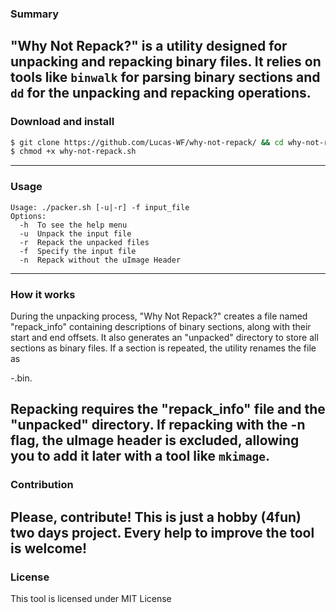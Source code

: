 ### Summary
"Why Not Repack?" is a utility designed for unpacking and repacking binary files. It relies on tools like ```binwalk``` for parsing binary sections and ```dd``` for the unpacking and repacking operations.
--- 
### Download and install
```bash
$ git clone https://github.com/Lucas-WF/why-not-repack/ && cd why-not-repack
$ chmod +x why-not-repack.sh
```
---
### Usage
```
Usage: ./packer.sh [-u|-r] -f input_file
Options:
  -h  To see the help menu
  -u  Unpack the input file
  -r  Repack the unpacked files
  -f  Specify the input file
  -n  Repack without the uImage Header
```
---
### How it works
During the unpacking process, "Why Not Repack?" creates a file named "repack_info" containing descriptions of binary sections, along with their start and end offsets. It also generates an "unpacked" directory to store all sections as binary files. If a section is repeated, the utility renames the file as <section>-<count>.bin.

Repacking requires the "repack_info" file and the "unpacked" directory. If repacking with the -n flag, the uImage header is excluded, allowing you to add it later with a tool like ```mkimage```.
---
### Contribution
Please, contribute! This is just a hobby (4fun) two days project. Every help to improve the tool is welcome!
---
### License
This tool is licensed under MIT License
